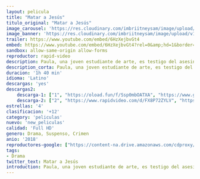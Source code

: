 ```yaml
---
layout: pelicula
title: "Matar a Jesús"
titulo_original: "Matar a Jesús"
image_carousel: 'https://res.cloudinary.com/imbriitneysam/image/upload/v1542303624/matar-poster-min.jpg'
image_banner: 'https://res.cloudinary.com/imbriitneysam/image/upload/v1542303625/matar-banner-min.jpg'
trailer: https://www.youtube.com/embed/6HzXejbvGt4
embed: https://www.youtube.com/embed/6HzXejbvGt4?rel=0&amp;hd=1&border=0&wmode=opaque&enablejsapi=1&modestbranding=1&controls=1&showinfo=1
sandbox: allow-same-origin allow-forms
reproductor: rapid-video
description: Paula, una joven estudiante de arte, es testigo del asesinato de su padre, un profesor universitario. Frustrada por la policía local, comienza a investigar el asesinato ella misma. Impulsada por la ira, la frustración y la tristeza, comete actos valientes que la ponen a ella y a su familia en peligro.
description_corta: Paula, una joven estudiante de arte, es testigo del asesinato de su padre, un profesor universitario. Frustrada por la policía local, comienza a investigar el asesinato ella misma. Impulsada por la ira, la frustración y la tristeza, comete..
duracion: '1h 40 min'
idioma: 'Latino'
descargas: 'yes'
descargas2:
    descarga-1: ["1", "https://oload.fun/f/Ssp0mbOATXA", "https://www.google.com/s2/favicons?domain=openload.co","OpenLoad","https://res.cloudinary.com/imbriitneysam/image/upload/v1541473684/mexico.png", "Latino", "Full HD"]
    descarga-2: ["2", "https://www.rapidvideo.com/d/FX8P72ZYLV", "https://www.google.com/s2/favicons?domain=www.rapidvideo.com","RapidVideo","https://res.cloudinary.com/imbriitneysam/image/upload/v1541473684/mexico.png", "Latino", "Full HD"]
estrellas: '4'
clasificacion: '+12'
category: 'peliculas'
nuevo: 'new_peliculas'
calidad: 'Full HD'
genero: Drama, Suspenso, Crimen
anio: '2018'
reproductores-google: ["https://content-na.drive.amazonaws.com/cdproxy/share/rrLNqJmVzHg8Ksk7DYaZRUSzGl8KGPWgiCd64jbeDM0/nodes/M3OFoHomQu2kmm-UFO62pg?nonce=1FPpnbDBFkbaxZdX3a963drwZF1kuCbLI_zcduVixVozHCUYfyKcS9du8wVVAT7P"]
tags:
- Drama
twitter_text: Matar a Jesús
introduction: Paula, una joven estudiante de arte, es testigo del asesinato de su padre, un profesor universitario. Frustrada por la policía local, comienza a investigar el asesinato ella misma. Impulsada por la ira, la frustración y la tristeza, comete..
---
```



 







